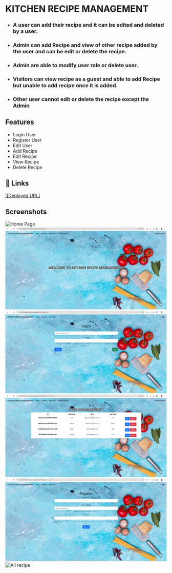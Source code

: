 
# KITCHEN RECIPE MANAGEMENT

- ### A user can add their recipe and it can be edited and deleted by a user.
- ### Admin can add Recipe and view of other recipe added by the user and can be edit or delete the recipe.
- ### Admin are able to modify user role or delete user.
- ### Visitors can view recipe as a guest and able to add Recipe but unable to add recipe once it is added.
- ### Other user cannot edit or delete the recipe except the Admin



## Features

- Login User
- Register User
- Edit User
- Add Recipe
- Edit Recipe
- View Recipe
- Delete Recipe


## 🔗 Links
[![Deployed URL]](https://kitechen-recipe-management.netlify.app/)



## Screenshots

![Home Page](./public/HomePage.png)
![Home Page 1](./public/HomePage1.png)
![Login page](./public/LoginPage.png)
![User Management](./public/UserManagement.png)
![Register page](./public/registerpage.png)
![All recipe](./public/Allrecipe.png)
